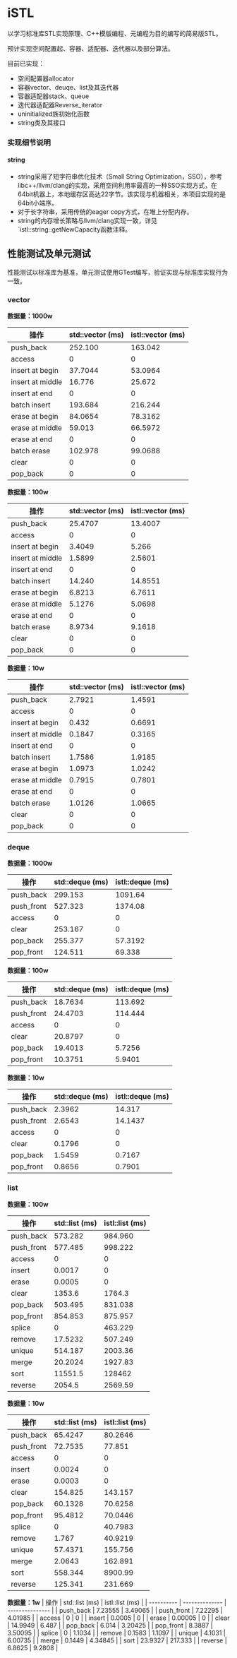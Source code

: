# iSTL

以学习标准库STL实现原理、C++模版编程、元编程为目的编写的简易版STL。

预计实现空间配置起、容器、适配器、迭代器以及部分算法。

目前已实现：
- 空间配置器allocator
- 容器vector、deuqe、list及其迭代器
- 容器适配器stack、queue
- 迭代器适配器Reverse_iterator
- uninitialized族初始化函数
- string类及其接口

### 实现细节说明
#### string
- string采用了短字符串优化技术（Small String Optimization，SSO），参考libc++/llvm/clang的实现，采用空间利用率最高的一种SSO实现方式，在64bit机器上，本地缓存区高达22字节。该实现与机器相关，本项目实现的是64bit小端序。
- 对于长字符串，采用传统的eager copy方式，在堆上分配内存。
- string的内存增长策略与llvm/clang实现一致，详见`istl::string::getNewCapacity函数注释。



## 性能测试及单元测试

性能测试以标准库为基准，单元测试使用GTest编写，验证实现与标准库实现行为一致。



### vector

**数据量：1000w** 

| 操作             | std::vector (ms) | istl::vector (ms) |
| ---------------- | ---------------- | ----------------- |
| push_back        | 252.100          | 163.042           |
| access           | 0                | 0                 |
| insert at begin  | 37.7044          | 53.0964           |
| insert at middle | 16.776           | 25.672            |
| insert at end    | 0                | 0                 |
| batch insert     | 193.684          | 216.244           |
| erase at begin   | 84.0654          | 78.3162           |
| erase at middle  | 59.013           | 66.5972           |
| erase at end     | 0                | 0                 |
| batch erase      | 102.978          | 99.0688           |
| clear            | 0                | 0                 |
| pop_back         | 0                | 0                 |



**数据量：100w**

| 操作             | std::vector (ms) | istl::vector (ms) |
| ---------------- | ---------------- | ----------------- |
| push_back        | 25.4707          | 13.4007           |
| access           | 0                | 0                 |
| insert at begin  | 3.4049           | 5.266             |
| insert at middle | 1.5899           | 2.5601            |
| insert at end    | 0                | 0                 |
| batch insert     | 14.240           | 14.8551           |
| erase at begin   | 6.8213           | 6.7611            |
| erase at middle  | 5.1276           | 5.0698            |
| erase at end     | 0                | 0                 |
| batch erase      | 8.9734           | 9.1618            |
| clear            | 0                | 0                 |
| pop_back         | 0                | 0                 |



**数据量：10w**

| 操作             | std::vector (ms) | istl::vector (ms) |
| ---------------- | ---------------- | ----------------- |
| push_back        | 2.7921           | 1.4591            |
| access           | 0                | 0                 |
| insert at begin  | 0.432            | 0.6691            |
| insert at middle | 0.1847           | 0.3165            |
| insert at end    | 0                | 0                 |
| batch insert     | 1.7586           | 1.9185            |
| erase at begin   | 1.0973           | 1.0242            |
| erase at middle  | 0.7915           | 0.7801            |
| erase at end     | 0                | 0                 |
| batch erase      | 1.0126           | 1.0665            |
| clear            | 0                | 0                 |
| pop_back         | 0                | 0                 |



### deque

**数据量：1000w**

| 操作       | std::deque (ms) | istl::deque (ms) |
| ---------- | --------------- | ---------------- |
| push_back  | 299.153         | 1091.64          |
| push_front | 527.323         | 1374.08          |
| access     | 0               | 0                |
| clear      | 253.167         | 0                |
| pop_back   | 255.377         | 57.3192          |
| pop_front  | 124.511         | 69.338           |



**数据量：100w**

| 操作       | std::deque (ms) | istl::deque (ms) |
| ---------- | --------------- | ---------------- |
| push_back  | 18.7634         | 113.692          |
| push_front | 24.4703         | 114.444          |
| access     | 0               | 0                |
| clear      | 20.8797         | 0                |
| pop_back   | 19.4013         | 5.7256           |
| pop_front  | 10.3751         | 5.9401           |



**数据量：10w**

| 操作       | std::deque (ms) | istl::deque (ms) |
| ---------- | --------------- | ---------------- |
| push_back  | 2.3962          | 14.317           |
| push_front | 2.6543          | 14.1437          |
| access     | 0               | 0                |
| clear      | 0.1796          | 0                |
| pop_back   | 1.5459          | 0.7167           |
| pop_front  | 0.8656          | 0.7901           |



### list

**数据量：100w**

| 操作       | std::list (ms) | istl::list (ms) |
| ---------- | -------------- | --------------- |
| push_back  | 573.282        | 984.960         |
| push_front | 577.485        | 998.222         |
| access     | 0              | 0               |
| insert     | 0.0017         | 0               |
| erase      | 0.0005         | 0               |
| clear      | 1353.6         | 1764.3          |
| pop_back   | 503.495        | 831.038         |
| pop_front  | 854.853        | 875.957         |
| splice     | 0              | 463.229         |
| remove     | 17.5232        | 507.249         |
| unique     | 514.187        | 2003.36         |
| merge      | 20.2024        | 1927.83         |
| sort       | 11551.5        | 128462          |
| reverse    | 2054.5         | 2569.59         |



**数据量：10w**

| 操作       | std::list (ms) | istl::list (ms) |
| ---------- | -------------- | --------------- |
| push_back  | 65.4247        | 80.2646         |
| push_front | 72.7535        | 77.851          |
| access     | 0              | 0               |
| insert     | 0.0024         | 0               |
| erase      | 0.0003         | 0               |
| clear      | 154.825        | 143.157         |
| pop_back   | 60.1328        | 70.6258         |
| pop_front  | 95.4812        | 70.0446         |
| splice     | 0              | 40.7983         |
| remove     | 1.767          | 40.9219         |
| unique     | 57.4371        | 155.756         |
| merge      | 2.0643         | 162.891         |
| sort       | 558.344        | 8900.99         |
| reverse    | 125.341        | 231.669         |



**数据量：1w**
| 操作       | std::list (ms) | istl::list (ms) |
| ---------- | -------------- | --------------- |
| push_back  | 7.23555        | 3.49065         |
| push_front | 7.22295        | 4.01985         |
| access     | 0              | 0               |
| insert     | 0.0005         | 0               |
| erase      | 0.00005        | 0               |
| clear      | 14.9949        | 6.487           |
| pop_back   | 6.014          | 3.20425         |
| pop_front  | 8.3887         | 3.50095         |
| splice     | 0              | 1.1034          |
| remove     | 0.1583         | 1.1097          |
| unique     | 4.1031         | 6.00735         |
| merge      | 0.1449         | 4.34845         |
| sort       | 23.9327        | 217.333         |
| reverse    | 6.8625         | 9.2808          |